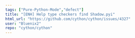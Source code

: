 ```yaml
---
tags: ["Pure-Python-Mode","defect"]
title: "[ENH] Help type checkers find Shadow.pyi"
html_url: "https://github.com/cython/cython/issues/4327"
user: "Bluenix2"
repo: "cython/cython"
---
```


